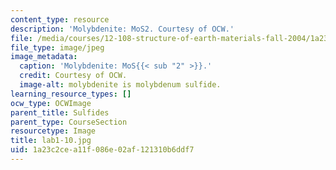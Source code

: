 ```yaml
---
content_type: resource
description: 'Molybdenite: MoS2. Courtesy of OCW.'
file: /media/courses/12-108-structure-of-earth-materials-fall-2004/1a23c2cea11f086e02af121310b6ddf7_lab1-10.jpg
file_type: image/jpeg
image_metadata:
  caption: 'Molybdenite: MoS{{< sub "2" >}}.'
  credit: Courtesy of OCW.
  image-alt: molybdenite is molybdenum sulfide.
learning_resource_types: []
ocw_type: OCWImage
parent_title: Sulfides
parent_type: CourseSection
resourcetype: Image
title: lab1-10.jpg
uid: 1a23c2ce-a11f-086e-02af-121310b6ddf7
---
```

